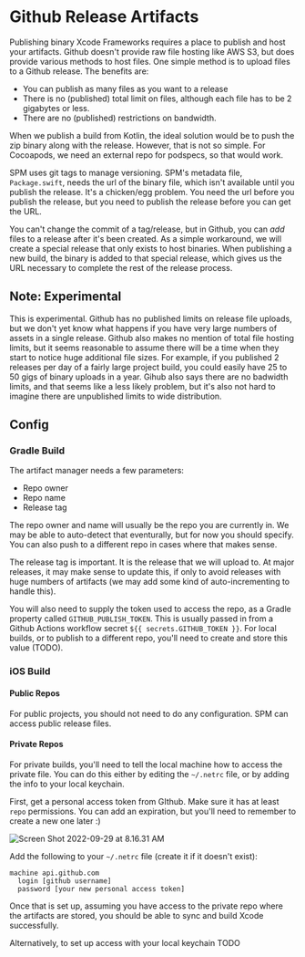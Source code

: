 # Github Release Artifacts

Publishing binary Xcode Frameworks requires a place to publish and host your artifacts. Github doesn't provide raw file hosting like AWS S3, but does provide various methods to host files. One simple method is to upload files to a Github release. The benefits are:

* You can publish as many files as you want to a release
* There is no (published) total limit on files, although each file has to be 2 gigabytes or less.
* There are no (published) restrictions on bandwidth.

When we publish a build from Kotlin, the ideal solution would be to push the zip binary along with the release. However, that is not so simple. For Cocoapods, we need an external repo for podspecs, so that would work.

SPM uses git tags to manage versioning. SPM's metadata file, `Package.swift`, needs the url of the binary file, which isn't available until you publish the release. It's a chicken/egg problem. You need the url before you publish the release, but you need to publish the release before you can get the URL.

You can't change the commit of a tag/release, but in Github, you can *add* files to a release after it's been created. As a simple workaround, we will create a special release that only exists to host binaries. When publishing a new build, the binary is added to that special release, which gives us the URL necessary to complete the rest of the release process.

## Note: Experimental

This is experimental. Github has no published limits on release file uploads, but we don't yet know what happens if you have very large numbers of assets in a single release. Github also makes no mention of total file hosting limits, but it seems reasonable to assume there will be a time when they start to notice huge additional file sizes. For example, if you published 2 releases per day of a fairly large project build, you could easily have 25 to 50 gigs of binary uploads in a year. Gihub also says there are no badwidth limits, and that seems like a less likely problem, but it's also not hard to imagine there are unpublished limits to wide distribution.

## Config

### Gradle Build

The artifact manager needs a few parameters:

* Repo owner
* Repo name
* Release tag

The repo owner and name will usually be the repo you are currently in. We may be able to auto-detect that eventurally, but for now you should specify. You can also push to a different repo in cases where that makes sense.

The release tag is important. It is the release that we will upload to. At major releases, it may make sense to update this, if only to avoid releases with huge numbers of artifacts (we may add some kind of auto-incrementing to handle this).

You will also need to supply the token used to access the repo, as a Gradle property called `GITHUB_PUBLISH_TOKEN`. This is usually passed in from a Github Actions workflow secret `${{ secrets.GITHUB_TOKEN }}`. For local builds, or to publish to a different repo, you'll need to create and store this value (TODO).

### iOS Build

#### Public Repos

For public projects, you should not need to do any configuration. SPM can access public release files.

#### Private Repos

For private builds, you'll need to tell the local machine how to access the private file. You can do this either by editing the `~/.netrc` file, or by adding the info to your local keychain.

First, get a personal access token from GIthub. Make sure it has at least `repo` permissions. You can add an expiration, but you'll need to remember to create a new one later :)

![Screen Shot 2022-09-29 at 8.16.31 AM](https://tl-navigator-images.s3.us-east-1.amazonaws.com/docimages/2022-09-29_08-17-Screen%20Shot%202022-09-29%20at%208.16.31%20AM.png)

Add the following to your `~/.netrc` file (create it if it doesn't exist):

```
machine api.github.com
  login [github username]
  password [your new personal access token]
```

Once that is set up, assuming you have access to the private repo where the artifacts are stored, you should be able to sync and build Xcode successfully.

Alternatively, to set up access with your local keychain TODO
